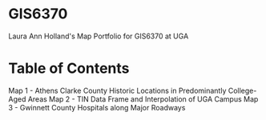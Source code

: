 # GIS6370
Laura Ann Holland's Map Portfolio for GIS6370 at UGA


# Table of Contents
Map 1 - Athens Clarke County Historic Locations in Predominantly College-Aged Areas
Map 2 - TIN Data Frame and Interpolation of UGA Campus
Map 3 - Gwinnett County Hospitals along Major Roadways
